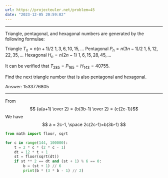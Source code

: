 ```yaml
---
url: https://projecteuler.net/problem=45
date: "2023-12-05 20:59:02"
---
```

---
Triangle, pentagonal, and hexagonal numbers are generated by the following formulae:

Triangle    $T_n=n(n+1)/2$   $1, 3, 6, 10, 15, \dots$
Pentagonal  $P_n=n(3n - 1)/2$  $1, 5, 12, 22, 35, \dots$
Hexagonal   $H_n=n(2n - 1)$   $1, 6, 15, 28, 45, \dots$

It can be verified that $T_{285} = P_{165} = H_{143} = 40755$.

Find the next triangle number that is also pentagonal and hexagonal.

Answer: 1533776805

---

From
$$ {a(a+1) \over 2} = {b(3b-1) \over 2} = {c(2c-1)}$$ 
We have $$ a = 2c-1, \space 2c(2c-1)=b(3b-1) $$
```python
from math import floor, sqrt

for c in range(144, 100000):
    t = 2 * c * (2 * c - 1)
    dt = 12 * t + 1
    st = floor(sqrt(dt))
    if st ** 2 == dt and (st + 1) % 6 == 0:
        b = (st + 1) // 6
        print(b * (3 * b - 1) // 2)
```
